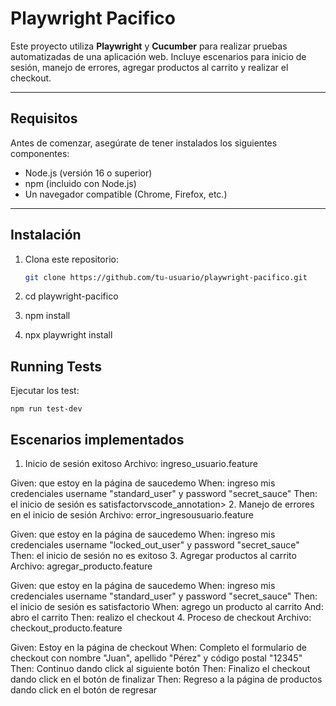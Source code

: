 # Playwright Pacifico

Este proyecto utiliza **Playwright** y **Cucumber** para realizar pruebas automatizadas de una aplicación web. Incluye escenarios para inicio de sesión, manejo de errores, agregar productos al carrito y realizar el checkout.

---

## **Requisitos**

Antes de comenzar, asegúrate de tener instalados los siguientes componentes:

- Node.js (versión 16 o superior)
- npm (incluido con Node.js)
- Un navegador compatible (Chrome, Firefox, etc.)

---

## **Instalación**

1. Clona este repositorio:

   ```bash
   git clone https://github.com/tu-usuario/playwright-pacifico.git

2. cd playwright-pacifico
3. npm install
4. npx playwright install

## **Running Tests**

Ejecutar los test:
```
npm run test-dev
```

## **Escenarios implementados**

1. Inicio de sesión exitoso
Archivo: ingreso_usuario.feature

Given: que estoy en la página de saucedemo
When: ingreso mis credenciales username "standard_user" y password "secret_sauce"
Then: el inicio de sesión es satisfactorvscode_annotation>
2. Manejo de errores en el inicio de sesión
Archivo: error_ingresousuario.feature

Given: que estoy en la página de saucedemo
When: ingreso mis credenciales username "locked_out_user" y password "secret_sauce"
Then: el inicio de sesión no es exitoso
3. Agregar productos al carrito
Archivo: agregar_producto.feature

Given: que estoy en la página de saucedemo
When: ingreso mis credenciales username "standard_user" y password "secret_sauce"
Then: el inicio de sesión es satisfactorio
When: agrego un producto al carrito
And: abro el carrito
Then: realizo el checkout
4. Proceso de checkout
Archivo: checkout_producto.feature

Given: Estoy en la página de checkout
When: Completo el formulario de checkout con nombre "Juan", apellido "Pérez" y código postal "12345"
Then: Continuo dando click al siguiente botón
Then: Finalizo el checkout dando click en el botón de finalizar
Then: Regreso a la página de productos dando click en el botón de regresar